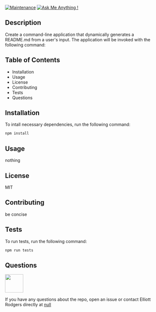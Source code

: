 
[![Maintenance](https://img.shields.io/badge/Maintained%3F-no-red.svg)](https://bitbucket.org/lbesson/ansi-colors)
[![Ask Me Anything !](https://img.shields.io/badge/Ask%20me-anything-1abc9c.svg)](https://GitHub.com/rodgersea)

## Description
Create a command-line application that dynamically generates a README.md from a user's input. The application will be invoked with the following command:

## Table of Contents
* Installation
* Usage
* License
* Contributing
* Tests
* Questions

## Installation
To intall necessary dependencies, run the following command:

```javascript
npm install
```

## Usage
nothing

## License
MIT

## Contributing
be concise

## Tests
To run tests, run the following command:

```javascript
npm run tests
```

## Questions
<img src="https://avatars1.githubusercontent.com/u/59626793?v=4" width="60" />  

If you have any questions about the repo, open an issue or contact Elliott Rodgers
directly at
[null](null)
